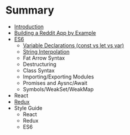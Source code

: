 # Summary

* [Introduction](README.md)
* [Building a Reddit App by Example](building_a_reddit_app_by_example.md)
* [ES6](ES6.md)
   * [Variable Declarations (const vs let vs var)](variable_declarations_const_vs_let_vs_var.md)
   * [String Interpolation](string_interpolation.md)
   * Fat Arrow Syntax
   * Destructuring
   * Class Syntax
   * Importing/Exporting Modules
   * Promises and Aysnc/Await
   * Symbols/WeakSet/WeakMap
* React
* [Redux](React.md)
* Style Guide
   * React
   * Redux
   * ES6


